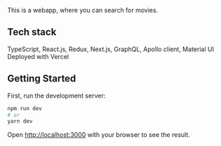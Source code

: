 This is a webapp, where you can search for movies.

## Tech stack

TypeScript, React.js, Redux, Next.js, GraphQL, Apollo client, Material UI
Deployed with Vercel

## Getting Started

First, run the development server:

```bash
npm run dev
# or
yarn dev
```

Open [http://localhost:3000](http://localhost:3000) with your browser to see the result.
